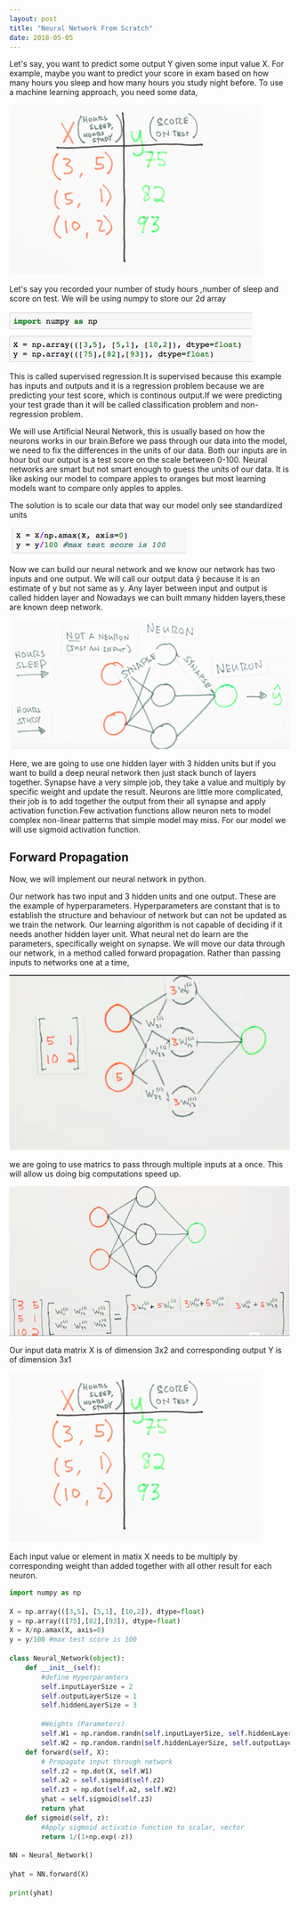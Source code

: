```yaml
---
layout: post
title: "Neural Network From Scratch"
date: 2018-05-05
---
```


Let's say, you want to predict some output Y given some input value X. For example, maybe you want to predict your score in exam based on how many hours you sleep and how many 
hours you study night before. To use a machine learning approach, you need some data,

![alt text](/img/starting.png)

Let's say you recorded your number of study hours ,number of sleep and score on test. We will be using numpy to store our 2d array

![alt text](/img/numpy.png)

This is called supervised regression.It is supervised because this example has inputs and outputs and it is a regression problem because we are predicting your test score, which is 
continous output.If we were predicting your test grade than it will be called classification problem and non-regression problem.

We will use Artificial Neural Network, this is usually based on how the neurons works in our brain.Before we pass through our data into the model, we need to fix the differences in the units of our data. Both our inputs are in hour but our output is a test score on the scale between 0-100. Neural networks are smart but not smart enough to guess the units of our data. It is like asking our model to compare apples to oranges but most learning models want to compare only apples to apples.

The solution is to scale our data that way our model only see standardized units

![alt text](/img/scaling.png)

Now we can build our neural network and we know our network has two inputs and one output. We will call our output data ŷ because it is an estimate of y but not same as y.
Any layer between input and output is called hidden layer and Nowadays we can built mmany hidden layers,these are known deep network.

![alt text](/img/synapse2.png)

Here, we are going to use one hidden layer with 3 hidden units but if you want to build a deep neural network then just stack bunch of layers together. Synapse have a very simple job, they take a value and multiply by specific weight and update the result. Neurons are little more complicated, their job is to add together the output from their all synapse and apply activation function.Few activation functions allow neuron nets to model complex non-linear patterns that simple model may miss. For our model we will use sigmoid activation function.


## Forward Propagation

Now, we will implement our neural network in python.


Our network has two input  and 3 hidden units and one output. These are the example of hyperparameters. Hyperparameters are constant that is to establish the structure and behaviour of network but can not be updated as we train the network. Our learning algorithm is not capable of deciding if it needs another hidden layer unit. What neural net do learn are the parameters, specifically weight on synapse. We will move our data through our network, in a method called forward propagation. Rather than passing inputs to networks one at a time,

![alt text](/img/elementwise.png)

we are going to use matrics to pass through multiple inputs at a once. This will allow us doing big computations speed up.

![alt text](/img/matrix.png)

Our input data matrix X is of dimension 3x2 and corresponding output Y is of dimension 3x1

![alt text](/img/starting.png)

Each input value or element in matix X needs to be multiply by corresponding weight than added together with all other result for each neuron.

```python
import numpy as np

X = np.array(([3,5], [5,1], [10,2]), dtype=float)
y = np.array(([75],[82],[93]), dtype=float)
X = X/np.amax(X, axis=0)
y = y/100 #max test score is 100

class Neural_Network(object):
    def __init__(self):
        #define Hyperparamters
        self.inputLayerSize = 2
        self.outputLayerSize = 1
        self.hiddenLayerSize = 3
        
        #Weights (Parameters)
        self.W1 = np.random.randn(self.inputLayerSize, self.hiddenLayerSize)
        self.W2 = np.random.randn(self.hiddenLayerSize, self.outputLayerSize)
    def forward(self, X):
        # Propagate input through network
        self.z2 = np.dot(X, self.W1)
        self.a2 = self.sigmoid(self.z2)
        self.z3 = np.dot(self.a2, self.W2)
        yhat = self.sigmoid(self.z3)
        return yhat
    def sigmoid(self, z):
        #Apply sigmoid activatio function to scalar, vector
        return 1/(1+np.exp(-z))

NN = Neural_Network()

yhat = NN.forward(X)

print(yhat)
```






